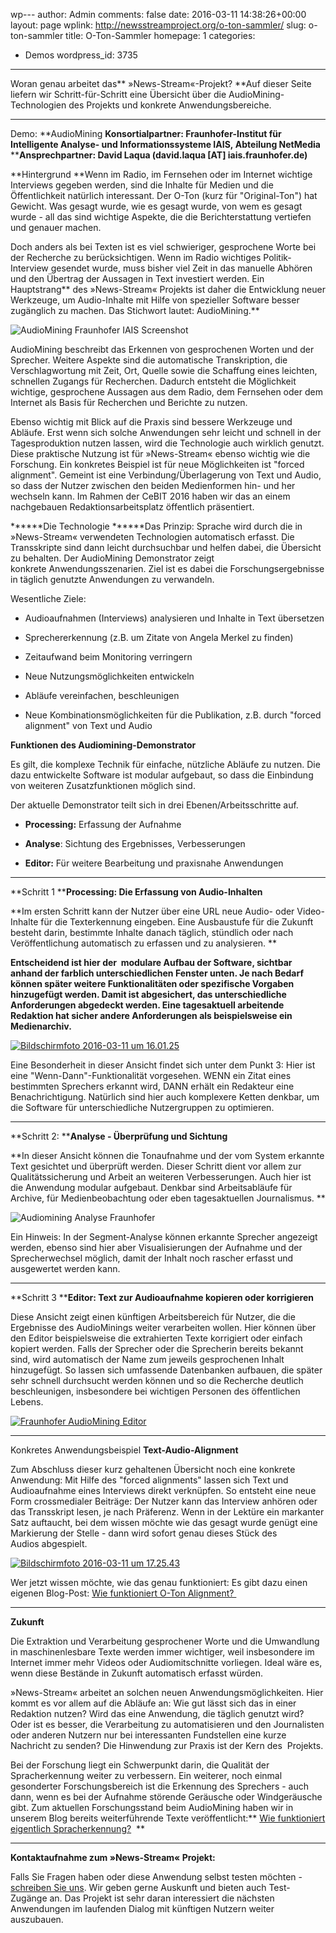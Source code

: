 wp---
author: Admin
comments: false
date: 2016-03-11 14:38:26+00:00
layout: page
wplink: http://newsstreamproject.org/o-ton-sammler/
slug: o-ton-sammler
title: O-Ton-Sammler
homepage: 1
categories: 
  - Demos
wordpress_id: 3735
---

Woran genau arbeitet das** »News-Stream«-Projekt? **Auf dieser Seite liefern wir Schritt-für-Schritt eine Übersicht über die AudioMining-Technologien des Projekts und konkrete Anwendungsbereiche.



* * *



Demo: **AudioMining
**Konsortialpartner: Fraunhofer-Institut für Intelligente Analyse- und Informationssysteme IAIS, Abteilung NetMedia**
****Ansprechpartner: **David Laqua** (david.laqua [AT] iais.fraunhofer.de)**

**Hintergrund
**Wenn im Radio, im Fernsehen oder im Internet wichtige Interviews gegeben werden, sind die Inhalte für Medien und die Öffentlichkeit natürlich interessant. Der O-Ton (kurz für "Original-Ton") hat Gewicht. Was gesagt wurde, wie es gesagt wurde, von wem es gesagt wurde - all das sind wichtige Aspekte, die die Berichterstattung vertiefen und genauer machen.

Doch anders als bei Texten ist es viel schwieriger, gesprochene Worte bei der Recherche zu berücksichtigen. Wenn im Radio wichtiges Politik-Interview gesendet wurde, muss bisher viel Zeit in das manuelle Abhören und den Übertrag der Aussagen in Text investiert werden. Ein Hauptstrang** des »News-Stream« Projekts ist daher die Entwicklung neuer Werkzeuge, um Audio-Inhalte mit Hilfe von spezieller Software besser zugänglich zu machen. Das Stichwort lautet: AudioMining.**

![AudioMining Fraunhofer IAIS Screenshot](http://newsstreamproject.org/wp-content/uploads/2016/03/Bildschirmfoto-2016-03-11-um-15.57.24-1030x770.png)

AudioMining beschreibt das Erkennen von gesprochenen Worten und der Sprecher. Weitere Aspekte sind die automatische Transkription, die Verschlagwortung mit Zeit, Ort, Quelle sowie die Schaffung eines leichten, schnellen Zugangs für Recherchen. Dadurch entsteht die Möglichkeit wichtige, gesprochene Aussagen aus dem Radio, dem Fernsehen oder dem Internet als Basis für Recherchen und Berichte zu nutzen. 

Ebenso wichtig mit Blick auf die Praxis sind bessere Werkzeuge und Abläufe. Erst wenn sich solche Anwendungen sehr leicht und schnell in der Tagesproduktion nutzen lassen, wird die Technologie auch wirklich genutzt. Diese praktische Nutzung ist für »News-Stream« ebenso wichtig wie die Forschung. Ein konkretes Beispiel ist für neue Möglichkeiten ist "forced alignment". Gemeint ist eine Verbindung/Überlagerung von Text und Audio, so dass der Nutzer zwischen den beiden Medienformen hin- und her wechseln kann. Im Rahmen der CeBIT 2016 haben wir das an einem nachgebauen Redaktionsarbeitsplatz öffentlich präsentiert. 

******Die Technologie
******Das Prinzip: Sprache wird durch die in »News-Stream« verwendeten Technologien automatisch erfasst. Die Transskripte sind dann leicht durchsuchbar und helfen dabei, die Übersicht zu behalten. Der AudioMining Demonstrator zeigt konkrete Anwendungsszenarien. Ziel ist es dabei die Forschungsergebnisse in täglich genutzte Anwendungen zu verwandeln.

Wesentliche Ziele:



	
  * Audioaufnahmen (Interviews) analysieren und Inhalte in Text übersetzen

	
  * Sprechererkennung (z.B. um Zitate von Angela Merkel zu finden)

	
  * Zeitaufwand beim Monitoring verringern

	
  * Neue Nutzungsmöglichkeiten entwickeln

	
  * Abläufe vereinfachen, beschleunigen

	
  * Neue Kombinationsmöglichkeiten für die Publikation, z.B. durch "forced alignment" von Text und Audio


**Funktionen des Audiomining-Demonstrator**

Es gilt, die komplexe Technik für einfache, nützliche Abläufe zu nutzen. Die dazu entwickelte Software ist modular aufgebaut, so dass die Einbindung von weiteren Zusatzfunktionen möglich sind.

Der aktuelle Demonstrator teilt sich in drei Ebenen/Arbeitsschritte auf. 



	
  * **Processing:** Erfassung der Aufnahme

	
  * **Analyse**: Sichtung des Ergebnisses, Verbesserungen

	
  * **Editor:** Für weitere Bearbeitung und praxisnahe Anwendungen





* * *



**Schritt 1
******Processing: Die Erfassung von Audio-Inhalten****

**Im ersten Schritt kann der Nutzer über eine URL neue Audio- oder Video-Inhalte für die Texterkennung eingeben. Eine Ausbaustufe für die Zukunft besteht darin, bestimmte Inhalte danach täglich, stündlich oder nach Veröffentlichung automatisch zu erfassen und zu analysieren. **

**Entscheidend ist hier der  modulare Aufbau der Software, sichtbar anhand der farblich unterschiedlichen Fenster unten. Je nach Bedarf können später weitere Funktionalitäten oder spezifische Vorgaben hinzugefügt werden. Damit ist abgesichert, das unterschiedliche Anforderungen abgedeckt werden. Eine tagesaktuell arbeitende Redaktion hat sicher andere Anforderungen als beispielsweise ein Medienarchiv.**

[![Bildschirmfoto 2016-03-11 um 16.01.25](http://newsstreamproject.org/wp-content/uploads/2016/03/Bildschirmfoto-2016-03-11-um-16.01.25.png)](https://newsstreamproject.org/wp-content/uploads/2016/03/Bildschirmfoto-2016-03-11-um-16.01.25.png)

Eine Besonderheit in dieser Ansicht findet sich unter dem Punkt 3: Hier ist eine "Wenn-Dann"-Funktionalität vorgesehen. WENN ein Zitat eines bestimmten Sprechers erkannt wird, DANN erhält ein Redakteur eine Benachrichtigung. Natürlich sind hier auch komplexere Ketten denkbar, um die Software für unterschiedliche Nutzergruppen zu optimieren.



* * *



**Schritt 2:
****Analyse - Überprüfung und Sichtung**

**In dieser Ansicht können die Tonaufnahme und der vom System erkannte Text gesichtet und überprüft werden. Dieser Schritt dient vor allem zur Qualitätssicherung und Arbeit an weiteren Verbesserungen. Auch hier ist die Anwendung modular aufgebaut. Denkbar sind Arbeitsabläufe für Archive, für Medienbeobachtung oder eben tagesaktuellen Journalismus. **

![Audiomining  Analyse Fraunhofer](http://newsstreamproject.org/wp-content/uploads/2016/03/Bildschirmfoto-2016-03-11-um-17.12.35-845x684.png)



Ein Hinweis: In der Segment-Analyse können erkannte Sprecher angezeigt werden, ebenso sind hier aber Visualisierungen der Aufnahme und der Sprecherwechsel möglich, damit der Inhalt noch rascher erfasst und ausgewertet werden kann.



* * *



**Schritt 3
****Editor: Text zur Audioaufnahme kopieren oder korrigieren**

Diese Ansicht zeigt einen künftigen Arbeitsbereich für Nutzer, die die Ergebnisse des AudioMinings weiter verarbeiten wollen. Hier können über den Editor beispielsweise die extrahierten Texte korrigiert oder einfach kopiert werden. Falls der Sprecher oder die Sprecherin bereits bekannt sind, wird automatisch der Name zum jeweils gesprochenen Inhalt hinzugefügt. So lassen sich umfassende Datenbanken aufbauen, die später sehr schnell durchsucht werden können und so die Recherche deutlich beschleunigen, insbesondere bei wichtigen Personen des öffentlichen Lebens.



[![Fraunhofer AudioMining Editor](http://newsstreamproject.org/wp-content/uploads/2016/03/Bildschirmfoto-2016-03-11-um-17.20.08.png)](https://newsstreamproject.org/wp-content/uploads/2016/03/Bildschirmfoto-2016-03-11-um-17.20.08.png)





* * *



Konkretes Anwendungsbeispiel
**Text-Audio-Alignment**

Zum Abschluss dieser kurz gehaltenen Übersicht noch eine konkrete Anwendung: Mit Hilfe des "forced alignments" lassen sich Text und Audioaufnahme eines Interviews direkt verknüpfen. So entsteht eine neue Form crossmedialer Beiträge: Der Nutzer kann das Interview anhören oder das Transskript lesen, je nach Präferenz. Wenn in der Lektüre ein markanter Satz auftaucht, bei dem wissen möchte wie das gesagt wurde genügt eine Markierung der Stelle - dann wird sofort genau dieses Stück des Audios abgespielt. 

[![Bildschirmfoto 2016-03-11 um 17.25.43](http://newsstreamproject.org/wp-content/uploads/2016/03/Bildschirmfoto-2016-03-11-um-17.25.43.png)](https://newsstreamproject.org/wp-content/uploads/2016/03/Bildschirmfoto-2016-03-11-um-17.25.43.png)

Wer jetzt wissen möchte, wie das genau funktioniert: Es gibt dazu einen eigenen Blog-Post: [Wie funktioniert O-Ton Alignment? ](http://newsstreamproject.org/werkstattbericht-no-2-o-ton-alignment/)



* * *



**Zukunft**

Die Extraktion und Verarbeitung gesprochener Worte und die Umwandlung in maschinenlesbare Texte werden immer wichtiger, weil insbesondere im Internet immer mehr Videos oder Audiomitschnitte vorliegen. Ideal wäre es, wenn diese Bestände in Zukunft automatisch erfasst würden.

»News-Stream« arbeitet an solchen neuen Anwendungsmöglichkeiten. Hier kommt es vor allem auf die Abläufe an: Wie gut lässt sich das in einer Redaktion nutzen? Wird das eine Anwendung, die täglich genutzt wird? Oder ist es besser, die Verarbeitung zu automatisieren und den Journalisten oder anderen Nutzern nur bei interessanten Fundstellen eine kurze Nachricht zu senden? Die Hinwendung zur Praxis ist der Kern des  Projekts.

Bei der Forschung liegt ein Schwerpunkt darin, die Qualität der Spracherkennung weiter zu verbessern. Ein weiterer, noch einmal gesonderter Forschungsbereich ist die Erkennung des Sprechers - auch dann, wenn es bei der Aufnahme störende Geräusche oder Windgeräusche gibt. Zum aktuellen Forschungsstand beim AudioMining haben wir in unserem Blog bereits weiterführende Texte veröffentlicht:** [Wie funktioniert eigentlich Spracherkennung?](http://newsstreamproject.org/explainer-wie-funktioniert-eigentlich-spracherkennung/)  **



* * *



**Kontaktaufnahme zum »News-Stream« Projekt:**

Falls Sie Fragen haben oder diese Anwendung selbst testen möchten - [schreiben Sie uns](http://newsstreamproject.org/kontakt/). Wir geben gerne Auskunft und bieten auch Test-Zugänge an. Das Projekt ist sehr daran interessiert die nächsten Anwendungen im laufenden Dialog mit künftigen Nutzern weiter auszubauen.
